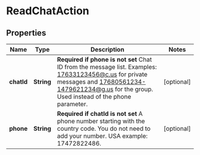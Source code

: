 

# ReadChatAction

## Properties

Name | Type | Description | Notes
------------ | ------------- | ------------- | -------------
**chatId** | **String** | **Required if phone is not set**  Chat ID from the message list. Examples: 17633123456@c.us for private messages and 17680561234-1479621234@g.us for the group. Used instead of the phone parameter. |  [optional]
**phone** | **String** | **Required if chatId is not set**  A phone number starting with the country code. You do not need to add your number.   USA example: 17472822486. |  [optional]



